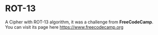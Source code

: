 # ROT-13
A Cipher with ROT-13 algorithm, it was a challenge from **FreeCodeCamp**. You can visit its page here https://www.freecodecamp.org
